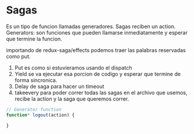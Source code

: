 # Sagas

Es un tipo de funcion llamadas generadores.
Sagas reciben un action.
Generators: son funciones que pueden llamarse inmediatamente y esperar que termine la funcion.

importando de redux-saga/effects podemos traer las palabras reservadas como put.

1. Put es como si estuvieramos usando el dispatch
2. Yield se va ejecutar esa porcion de codigo y esperar que termine de forma sincronica.
3. Delay de saga  para hacer un timeout
4. takeevery para poder correr todas las sagas en el archivo que usemos, recibe la action y la saga que queremos correr.
```js 
// Generator function
function* logout(action) {

}
```